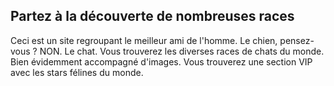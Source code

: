 

## Partez à la découverte de nombreuses races

Ceci est un site regroupant le meilleur ami de l'homme. Le chien, pensez-vous ? NON. Le chat. Vous trouverez les diverses races de chats du monde. Bien évidemment accompagné d'images.  Vous trouverez une section VIP avec les stars félines du monde.






